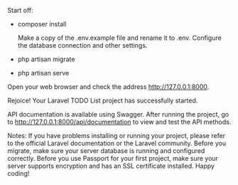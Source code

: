 Start off:
- composer install

  Make a copy of the .env.example file and rename it to .env. Configure the database connection and other settings.

- php artisan migrate
- php artisan serve

Open your web browser and check the address http://127.0.0.1:8000.

Rejoice! Your Laravel TODO List project has successfully started.

API documentation is available using Swagger. After running the project, go to http://127.0.0.1:8000/api/documentation to view and test the API methods.

Notes:
If you have problems installing or running your project, please refer to the official Laravel documentation or the Laravel community.
Before you migrate, make sure your server database is running and configured correctly.
Before you use Passport for your first project, make sure your server supports encryption and has an SSL certificate installed.
Happy coding!
